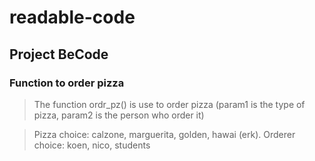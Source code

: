 # readable-code
## Project BeCode

### Function to order pizza

> The function ordr_pz() is use to order pizza (param1 is the type of pizza, param2 is the person who order it)

> Pizza choice: calzone, marguerita, golden, hawai (erk).
> Orderer choice: koen, nico, students

